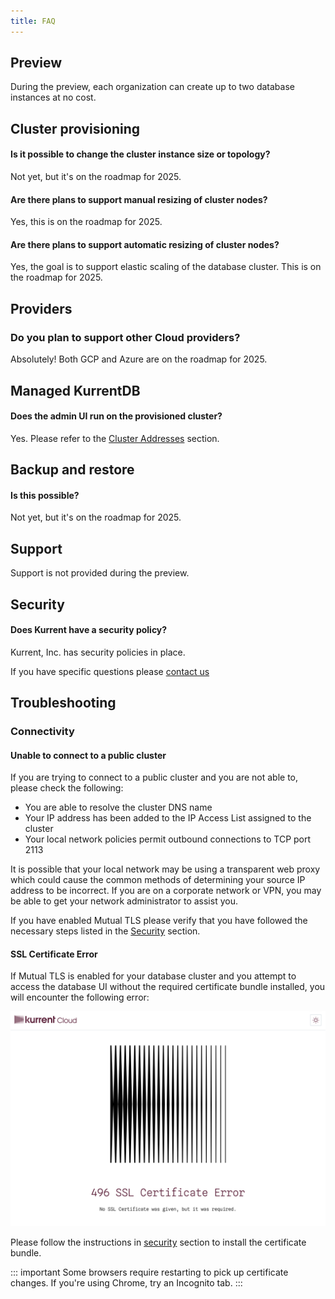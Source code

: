```yaml
---
title: FAQ
---
```


## Preview

During the preview, each organization can create up to two database instances at no cost.

## Cluster provisioning

#### Is it possible to change the cluster instance size or topology?

Not yet, but it's on the roadmap for 2025.

#### Are there plans to support manual resizing of cluster nodes?

Yes, this is on the roadmap for 2025.

#### Are there plans to support automatic resizing of cluster nodes?

Yes, the goal is to support elastic scaling of the database cluster. This is on the roadmap for 2025.

## Providers

### Do you plan to support other Cloud providers?

Absolutely! Both GCP and Azure are on the roadmap for 2025.

## Managed KurrentDB

#### Does the admin UI run on the provisioned cluster?

Yes. Please refer to the [Cluster Addresses](ops/README.md#addresses-tab) section.

## Backup and restore

#### Is this possible?

Not yet, but it's on the roadmap for 2025.

## Support

Support is not provided during the preview.

## Security

#### Does Kurrent have a security policy?

Kurrent, Inc. has security policies in place.

If you have specific questions please [contact us](https://www.kurrent.io/contact)

## Troubleshooting

### Connectivity

#### Unable to connect to a public cluster

If you are trying to connect to a public cluster and you are not able to, please check the following:

- You are able to resolve the cluster DNS name
- Your IP address has been added to the IP Access List assigned to the cluster
- Your local network policies permit outbound connections to TCP port 2113

It is possible that your local network may be using a transparent web proxy which could cause the common methods of determining your source IP address to be incorrect. If you are on a corporate network or VPN, you may be able to get your network administrator to assist you.

If you have enabled Mutual TLS please verify that you have followed the necessary steps listed in the [Security](ops/security.md) section.

#### SSL Certificate Error

If Mutual TLS is enabled for your database cluster and you attempt to access the database UI without the required certificate bundle installed, you will encounter the following error:

![Missing Client Certificate](images/error-496.png)

Please follow the instructions in [security](ops/security.md) section to install the certificate bundle.

::: important 
Some browsers require restarting to pick up certificate changes. If you're using Chrome, try an Incognito tab.
:::